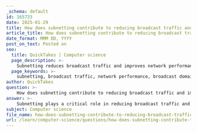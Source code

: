```yaml
---
_schema: default
id: 165733
date: 2025-01-29
title: How does subnetting contribute to reducing broadcast traffic and improving network performance?
article_title: How does subnetting contribute to reducing broadcast traffic and improving network performance?
date_format: MMM DD, YYYY
post_on_text: Posted on
seo:
  title: QuickTakes | Computer science
  page_description: >-
    Subnetting reduces broadcast traffic and improves network performance by dividing a larger network into smaller, manageable segments, enhancing security, optimizing traffic management, and allowing scalability.
  page_keywords: >-
    subnetting, broadcast traffic, network performance, broadcast domains, network management, scalability, security, traffic management, network design, IP addressing
author: QuickTakes
question: >-
    How does subnetting contribute to reducing broadcast traffic and improving network performance?
answer: >-
    Subnetting plays a critical role in reducing broadcast traffic and improving network performance through several key mechanisms:\n\n1. **Reduction of Broadcast Domains**: Subnetting divides a larger network into smaller, more manageable sub-networks (subnets). Each subnet operates as a separate broadcast domain. This means that broadcasts sent by devices within one subnet are not propagated to devices in other subnets. For example, if a network with the address 172.16.0.0/16 is subnetted into multiple /24 subnets (e.g., 172.16.0.0/24 and 172.16.1.0/24), the broadcast traffic generated in one /24 subnet will not affect the other /24 subnet. This isolation significantly reduces the overall broadcast traffic on the network.\n\n2. **Improved Network Performance**: By limiting the size of broadcast domains, subnetting minimizes the amount of broadcast traffic that each device must process. Excessive broadcast traffic can lead to network congestion and degrade performance, as devices spend time processing unnecessary broadcasts. Smaller subnets lead to fewer devices receiving each broadcast, which allows for more efficient use of network resources and enhances overall performance.\n\n3. **Enhanced Security**: Subnetting can also improve security by isolating different segments of a network. For instance, sensitive data can be kept in a separate subnet, limiting access to only those who need it. This segmentation helps contain potential security breaches within a specific subnet, preventing them from affecting the entire network.\n\n4. **Traffic Management**: With subnetting, network administrators can implement more effective traffic management strategies. By analyzing traffic patterns within smaller subnets, they can identify and address issues more quickly, optimizing the performance of the network.\n\n5. **Scalability**: Subnetting allows for better scalability of the network. As organizations grow, they can easily add new subnets without impacting the existing network structure. This flexibility is essential for maintaining performance as the network expands.\n\nIn summary, subnetting is a vital technique in network design that not only reduces broadcast traffic but also enhances performance, security, and overall network management. By understanding and implementing subnetting principles, network administrators can create more efficient and secure network environments.
subject: Computer science
file_name: how-does-subnetting-contribute-to-reducing-broadcast-traffic-and-improving-network-performance.md
url: /learn/computer-science/questions/how-does-subnetting-contribute-to-reducing-broadcast-traffic-and-improving-network-performance
---
```


&nbsp;